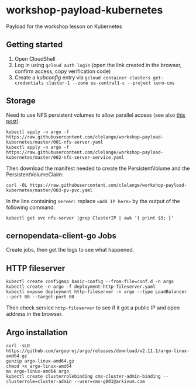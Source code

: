 # workshop-payload-kubernetes
Payload for the workshop lesson on Kubernetes

## Getting started

1. Open CloudShell
2. Log in using `gcloud auth login` (open the link created in the browser, confirm access, copy verification code)
3. Create a _kubconfig_ entry via `gcloud container clusters get-credentials cluster-1 --zone us-central1-c --project cern-cms`

## Storage

Need to use NFS persistent volumes to allow parallel access (see also
[this post](https://medium.com/platformer-blog/nfs-persistent-volumes-with-kubernetes-a-case-study-ce1ed6e2c266)).

```shell
kubectl apply -n argo -f  https://raw.githubusercontent.com/clelange/workshop-payload-kubernetes/master/001-nfs-server.yaml
kubectl apply -n argo -f  https://raw.githubusercontent.com/clelange/workshop-payload-kubernetes/master/002-nfs-server-service.yaml
```

Then download the manifest needed to create the PersistentVolume and
the PersistentVolumeClaim:

```shell
curl -OL https://raw.githubusercontent.com/clelange/workshop-payload-kubernetes/master/003-pv-pvc.yaml
```

In the line containing `server:` replace `<Add IP here>` by the output
of the following command:

```shell
kubectl get svc nfs-server |grep ClusterIP | awk '{ print $3; }'
```

## cernopendata-client-go Jobs

Create jobs, then get the logs to see what happened.

## HTTP fileserver

```shell
kubectl create configmap basic-config --from-file=conf.d -n argo
kubectl create -n argo -f deployment-http-fileserver.yaml
kubectl expose deployment http-fileserver -n argo --type LoadBalancer --port 80 --target-port 80
```

Then check service `http-fileserver` to see if it got a public IP and open address in the browser.

## Argo installation

```shell
curl -sLO https://github.com/argoproj/argo/releases/download/v2.11.1/argo-linux-amd64.gz
gunzip argo-linux-amd64.gz
chmod +x argo-linux-amd64
mv argo-linux-amd64 argo
kubectl create clusterrolebinding cms-cluster-admin-binding --clusterrole=cluster-admin --user=cms-g001@arkivum.com
```